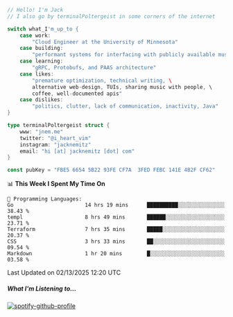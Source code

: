 ```go
// Hello! I'm Jack
// I also go by terminalPoltergeist in some corners of the internet

switch what_I'm_up_to {
    case work:
        "Cloud Engineer at the University of Minnesota"
    case building:
        "performant systems for interfacing with publicly available music datasets"
    case learning:
        "gRPC, Protobufs, and PAAS architecture"
    case likes:
        "premature optimization, technical writing, \
        alternative web-design, TUIs, sharing music with people, \
        coffee, well-documented apis"
    case dislikes:
        "politics, clutter, lack of communication, inactivity, Java"
}

type terminalPoltergeist struct {
    www: "jnem.me"
    twitter: "@i_heart_vim"
    instagram: "jacknemitz"
    email: "hi [at] jacknemitz [dot] com"
}

const pubKey = "FBE5 6654 5B22 93FE CF7A  3FED FEBC 141E 4B2F CF62"
```

<!--START_SECTION:waka-->
📊 **This Week I Spent My Time On** 

```text
💬 Programming Languages: 
Go                       14 hrs 19 mins      ██████████░░░░░░░░░░░░░░░   38.43 % 
templ                    8 hrs 49 mins       ██████░░░░░░░░░░░░░░░░░░░   23.71 % 
Terraform                7 hrs 35 mins       █████░░░░░░░░░░░░░░░░░░░░   20.37 % 
CSS                      3 hrs 33 mins       ██░░░░░░░░░░░░░░░░░░░░░░░   09.54 % 
Markdown                 1 hr 20 mins        █░░░░░░░░░░░░░░░░░░░░░░░░   03.58 % 
```


 Last Updated on 02/13/2025 12:20 UTC
<!--END_SECTION:waka-->

##### What I'm Listening to...

[![spotify-github-profile](https://jnem.me/listening-item?maxAge=2592000)](https://jnem.me/listening)
